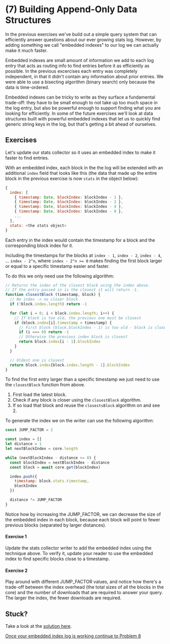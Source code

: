 # (7) Building Append-Only Data Structures

In the previous exercises we've build out a simple query system that can efficiently answer questions about our ever growing stats log. However, by adding something we call "embedded indexes" to our log we can actually make it much faster.

Embedded indexes are small amount of information we add to each log entry that acts as routing info to find entries before it as efficiently as possible. In the previous excercises each entry was completely independent, in that it didn't contain any information about prior entries. We were able to use a bisecting algorithm (binary search) only because the data is time-ordered.

Embedded indexes can be tricky to write as they surface a fundamental trade-off: they have to be small enough to not take up too much space in the log entry, but also be powerful enough to support finding what you are looking for efficiently. In some of the future exercises we'll look at data structures built with powerful embedded indexes that let us to quickly find generic string keys in the log, but that's getting a bit ahead of ourselves.

## Exercises

Let's update our stats collector so it uses an embedded index to make it faster to find entries.

With an embedded index, each block in the the log will be extended with an additional `index` field that looks like this (the data that made up the entire block in the previous exercise is now `stats` in the object below):

```js
{
  index: [
    { timestamp: Date, blockIndex: blockIndex - 1 },
    { timestamp: Date, blockIndex: blockIndex - 2 },
    { timestamp: Date, blockIndex: blockIndex - 4 },
    { timestamp: Date, blockIndex: blockIndex - 8 },
    ...
  ],
  stats: <the stats object>
}
```

Each entry in the index would contain the timestamp for a block and the corresponding block index for it.

Including the timestamps for the blocks at `index - 1`, `index - 2`, `index - 4`, ... `index - 2^n`, where `index - 2^n >= 0` makes finding the first block larger or equal to a specific timestamp easier and faster.

To do this we only need use the following algorithm:

```js
// Returns the index of the closest block using the index above.
// If the entry passed in is the closest it will return -1.
function closestBlock (timestamp, block) {
  // No index -> no closer block
  if (!block.index.length) return -1

  for (let i = 0; i < block.index.length; i++) {
    // If block is too old, the previous one must be closest
    if (block.index[i].timestamp < timestamp) {
      // First block (block.blockIndex - 1) is too old - block is closest
      if (i === 0) return -1
      // Otherwise the previous index block is closest
      return block.index[i - 1].blockIndex
    }
  }

  // Oldest one is closest
  return block.index[block.index.length - 1].blockIndex
}
```

To find the first entry larger than a specific timestamp we just need to use the `closestBlock` function from above.

1. First load the latest block.
2. Check if any block is closer using the `closestBlock` algorithm.
3. If so load that block and reuse the `closestsBlock` algorithm on and see 2.

To generate the index we on the writer can use the following algorithm:

```js
const JUMP_FACTOR = 2

const index = []
let distance = 1
let nextBlockIndex = core.length

while (nextBlockIndex - distance >= 0) {
  const blockIndex = nextBlockIndex - distance
  const block = await core.get(blockIndex)

  index.push({
    timestamp: block.stats.timestamp,
    blockIndex
  })

  distance *= JUMP_FACTOR
}
```

Notice how by increasing the JUMP_FACTOR, we can decrease the size of the embedded index in each block, because each block will point to fewer previous blocks (separated by larger distances).

#### Exercise 1

Update the stats collector writer to add the embedded index using the technique above.
To verify it, update your reader to use the embedded index to find specific blocks close to a timestamp.

#### Exercise 2

Play around with different JUMP_FACTOR values, and notice how there's a trade-off between the index overhead (the total sizes of all the blocks in the core) and the number of downloads that are required to answer your query. The larger the index, the fewer downloads are required.

## Stuck?

Take a look at the [solution here](/solutions/07/index.js).

[Once your embedded index log is working continue to Problem 8](08.md)
